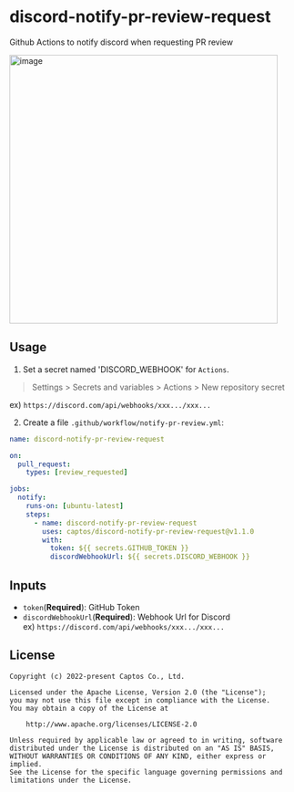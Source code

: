 # discord-notify-pr-review-request

Github Actions to notify discord when requesting PR review

<img width="471" alt="image" src="https://github.com/captos/discord-notify-pr-review-request/assets/33483699/454adcac-e0c5-45c4-80e3-7ee163125d17">

## Usage

1. Set a secret named 'DISCORD_WEBHOOK' for `Actions`.

> Settings > Secrets and variables > Actions > New repository secret

ex) `https://discord.com/api/webhooks/xxx.../xxx...`

2. Create a file `.github/workflow/notify-pr-review.yml`:

```yml
name: discord-notify-pr-review-request

on:
  pull_request:
    types: [review_requested]

jobs:
  notify:
    runs-on: [ubuntu-latest]
    steps:
      - name: discord-notify-pr-review-request
        uses: captos/discord-notify-pr-review-request@v1.1.0
        with:
          token: ${{ secrets.GITHUB_TOKEN }}
          discordWebhookUrl: ${{ secrets.DISCORD_WEBHOOK }}
```

## Inputs

- `token`(**Required**): GitHub Token
- `discordWebhookUrl`(**Required**): Webhook Url for Discord  
  ex) `https://discord.com/api/webhooks/xxx.../xxx...`

## License

```
Copyright (c) 2022-present Captos Co., Ltd.

Licensed under the Apache License, Version 2.0 (the "License");
you may not use this file except in compliance with the License.
You may obtain a copy of the License at

    http://www.apache.org/licenses/LICENSE-2.0

Unless required by applicable law or agreed to in writing, software
distributed under the License is distributed on an "AS IS" BASIS,
WITHOUT WARRANTIES OR CONDITIONS OF ANY KIND, either express or implied.
See the License for the specific language governing permissions and
limitations under the License.
```
